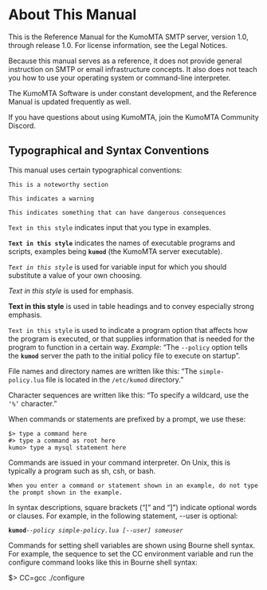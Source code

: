 # About This Manual

This is the Reference Manual for the KumoMTA SMTP server, version 1.0, through release 1.0. For license information, see the Legal Notices.

Because this manual serves as a reference, it does not provide general instruction on SMTP or email infrastructure concepts. It also does not teach you how to use your operating system or command-line interpreter.

The KumoMTA Software is under constant development, and the Reference Manual is updated frequently as well.

If you have questions about using KumoMTA, join the KumoMTA Community Discord.

## Typographical and Syntax Conventions

This manual uses certain typographical conventions:

```admonish
This is a noteworthy section
```

```admonish warning
This indicates a warning
```

```admonish danger
This indicates something that can have dangerous consequences
```

`Text in this style` indicates input that you type in examples.

**`Text in this style`** indicates the names of executable programs and scripts, examples being **`kumod`** (the KumoMTA server executable).

_`Text in this style`_ is used for variable input for which you should substitute a value of your own choosing.

_Text in this style_ is used for emphasis.

**Text in this style** is used in table headings and to convey especially strong emphasis.

`Text in this style` is used to indicate a program option that affects how the program is executed, or that supplies information that is needed for the program to function in a certain way. _Example_: “The `--policy` option tells the **`kumod`** server the path to the initial policy file to execute on startup”.

File names and directory names are written like this: “The `simple-policy.lua` file is located in the `/etc/kumod` directory.”

Character sequences are written like this: “To specify a wildcard, use the `‘%’` character.”

When commands or statements are prefixed by a prompt, we use these:

```text
$> type a command here
#> type a command as root here
kumo> type a mysql statement here
```

Commands are issued in your command interpreter. On Unix, this is typically a program such as sh, csh, or bash.

```admonish
When you enter a command or statement shown in an example, do not type the prompt shown in the example.
```

In syntax descriptions, square brackets (“\[” and “\]”) indicate optional words or clauses. For example, in the following statement, --user is optional:

**`kumod`**_`--policy simple-policy.lua [--user] someuser`_

Commands for setting shell variables are shown using Bourne shell syntax. For example, the sequence to set the CC environment variable and run the configure command looks like this in Bourne shell syntax:

\$> CC=gcc ./configure
